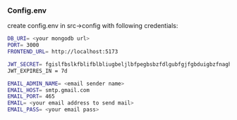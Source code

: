 ### Config.env

create config.env in src->config with following credentials:

```bash
DB_URI= <your mongodb url>
PORT= 3000
FRONTEND_URL= http://localhost:5173

JWT_SECRET= fgislfbslkfblifblbliugbeljlbfpegbsbzfdlgubfgjfgbduigbzfnaghdilugbdhgbie
JWT_EXPIRES_IN = 7d

EMAIL_ADMIN_NAME= <email sender name>
EMAIL_HOST= smtp.gmail.com
EMAIL_PORT= 465
EMAIL= <your email address to send mail>
EMAIL_PASS= <your email pass>
```

